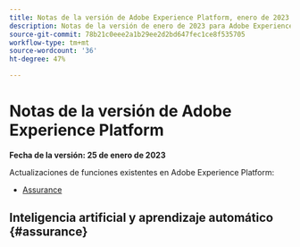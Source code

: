 ```yaml
---
title: Notas de la versión de Adobe Experience Platform, enero de 2023
description: Notas de la versión de enero de 2023 para Adobe Experience Platform.
source-git-commit: 78b21c0eee2a1b29ee2d2bd647fec1ce8f535705
workflow-type: tm+mt
source-wordcount: '36'
ht-degree: 47%

---
```


# Notas de la versión de Adobe Experience Platform

**Fecha de la versión: 25 de enero de 2023**

Actualizaciones de funciones existentes en Adobe Experience Platform:

- [Assurance](#assurance)

## Inteligencia artificial y aprendizaje automático {#assurance}


